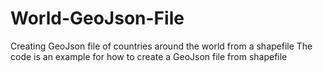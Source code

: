# World-GeoJson-File
Creating GeoJson file of countries around the world from a shapefile
The code is an example for how to create a GeoJson file from shapefile 
